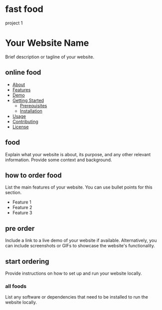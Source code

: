 # fast food
project 1
# Your Website Name

Brief description or tagline of your website.

## online food

- [About](#about)
- [Features](#features)
- [Demo](#demo)
- [Getting Started](#getting-started)
  - [Prerequisites](#prerequisites)
  - [Installation](#installation)
- [Usage](#usage)
- [Contributing](#contributing)
- [License](#license)

## food

Explain what your website is about, its purpose, and any other relevant information. Provide some context and background.

## how to order food 

List the main features of your website. You can use bullet points for this section.

- Feature 1
- Feature 2
- Feature 3

## pre order

Include a link to a live demo of your website if available. Alternatively, you can include screenshots or GIFs to showcase the website's functionality.

##  start ordering 

Provide instructions on how to set up and run your website locally.

### all foods 

List any software or dependencies that need to be installed to run the website locally.


